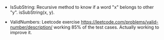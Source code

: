 - IsSubString: Recursive method to know if a word "x" belongs to other "y". isSubString(x, y).

- ValidNumbers: Leetcode exercise https://leetcode.com/problems/valid-number/description/ working 85% of the test cases. Actually working to improve it.
